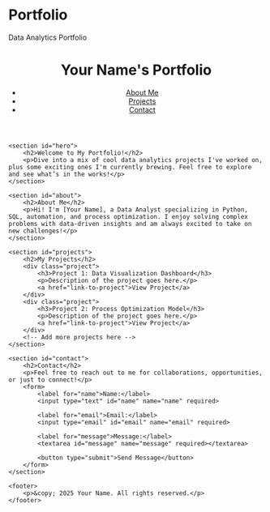 # Portfolio
Data Analytics Portfolio
<!DOCTYPE html>
<html lang="en">
<head>
    <meta charset="UTF-8">
    <meta name="viewport" content="width=device-width, initial-scale=1.0">
    <title>Your Portfolio</title>
    <link rel="stylesheet" href="styles.css"> <!-- Link to your CSS file -->
</head>
<body>
    <header>
        <div class="navbar">
            <h1>Your Name's Portfolio</h1>
            <nav>
                <ul>
                    <li><a href="#about">About Me</a></li>
                    <li><a href="#projects">Projects</a></li>
                    <li><a href="#contact">Contact</a></li>
                </ul>
            </nav>
        </div>
    </header>

    <section id="hero">
        <h2>Welcome to My Portfolio!</h2>
        <p>Dive into a mix of cool data analytics projects I've worked on, plus some exciting ones I'm currently brewing. Feel free to explore and see what’s in the works!</p>
    </section>

    <section id="about">
        <h2>About Me</h2>
        <p>Hi! I'm [Your Name], a Data Analyst specializing in Python, SQL, automation, and process optimization. I enjoy solving complex problems with data-driven insights and am always excited to take on new challenges!</p>
    </section>

    <section id="projects">
        <h2>My Projects</h2>
        <div class="project">
            <h3>Project 1: Data Visualization Dashboard</h3>
            <p>Description of the project goes here.</p>
            <a href="link-to-project">View Project</a>
        </div>
        <div class="project">
            <h3>Project 2: Process Optimization Model</h3>
            <p>Description of the project goes here.</p>
            <a href="link-to-project">View Project</a>
        </div>
        <!-- Add more projects here -->
    </section>

    <section id="contact">
        <h2>Contact</h2>
        <p>Feel free to reach out to me for collaborations, opportunities, or just to connect!</p>
        <form>
            <label for="name">Name:</label>
            <input type="text" id="name" name="name" required>
            
            <label for="email">Email:</label>
            <input type="email" id="email" name="email" required>
            
            <label for="message">Message:</label>
            <textarea id="message" name="message" required></textarea>
            
            <button type="submit">Send Message</button>
        </form>
    </section>

    <footer>
        <p>&copy; 2025 Your Name. All rights reserved.</p>
    </footer>
</body>
</html>
